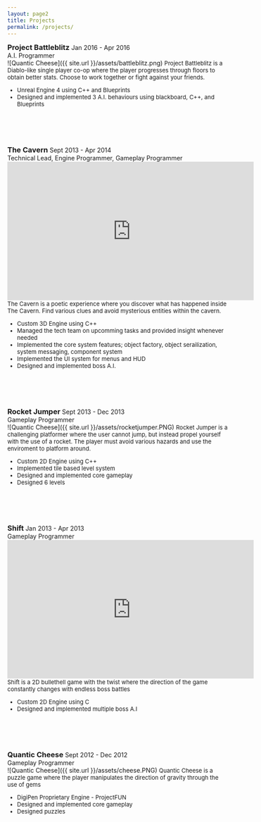 ```yaml
---
layout: page2
title: Projects
permalink: /projects/
---
```

  <style>
    h3 {display: inline;}
  </style>
  <h3>Project Battleblitz</h3>
  <span class="post-meta">Jan 2016 - Apr 2016</span><br />
  <span class="post-meta">A.I. Programmer</span><br />
  ![Quantic Cheese]({{ site.url }}/assets/battleblitz.png)
  <font size="2">
    Project Battleblitz is a Diablo-like single player co-op where the player progresses through floors to obtain better stats. Choose to work together or fight against your friends.<br />
    <ul style="list-style-type:disc">
      <li>Unreal Engine 4 using C++ and Blueprints</li>
      <li>Designed and implemented 3 A.I. behaviours using blackboard, C++, and Blueprints</li>
    </ul>
  </font>
  <br />
  <header class="proj-break"></header>
  <h3>The Cavern</h3>
  <span class="post-meta">Sept 2013 - Apr 2014</span><br />
  <span class="post-meta">Technical Lead, Engine Programmer, Gameplay Programmer</span><br />
  <iframe width="560" height="315" src="https://www.youtube.com/embed/_MSMt3432WQ" frameborder="0" allowfullscreen></iframe><br />
  <font size="2">
    The Cavern is a poetic experience where you discover what has happened inside The Cavern. Find various clues and avoid mysterious entities within the cavern.<br />
    <ul style="list-style-type:disc">
      <li>Custom 3D Engine using C++</li>
      <li>Managed the tech team on upcomming tasks and provided insight whenever needed</li>
      <li>Implemented the core system features; object factory, object serailization, system messaging, component system</li>
      <li>Implemented the UI system for menus and HUD</li>
      <li>Designed and implemented boss A.I.</li>
    </ul>
  </font>
  <br />
  <header class="proj-break"></header>
  <h3>Rocket Jumper</h3>
  <span class="post-meta">Sept 2013 - Dec 2013</span><br />
  <span class="post-meta">Gameplay Programmer</span><br />
  ![Quantic Cheese]({{ site.url }}/assets/rocketjumper.PNG)
  <font size="2">
    Rocket Jumper is a challenging platformer where the user cannot jump, but instead propel yourself with the use of a rocket. The player must avoid various hazards and use the enviroment to platform around.<br />
    <ul style="list-style-type:disc">
      <li>Custom 2D Engine using C++</li>
      <li>Implemented tile based level system</li>
      <li>Designed and implemented core gameplay</li>
      <li>Designed 6 levels</li>
    </ul>
  </font>
  <br />
  <header class="proj-break"></header>
  <h3>Shift</h3>
  <span class="post-meta">Jan 2013 - Apr 2013</span><br />
  <span class="post-meta">Gameplay Programmer</span><br />
  <iframe width="560" height="315" src="https://www.youtube.com/embed/Sfv_jiVKSFc" frameborder="0" allowfullscreen></iframe><br />
  <font size="2">
    Shift is a 2D bullethell game with the twist where the direction of the game constantly changes with endless boss battles<br />
    <ul style="list-style-type:disc">
      <li>Custom 2D Engine using C</li>
      <li>Designed and implemented multiple boss A.I</li>
    </ul>
  </font>
  <br />
  <header class="proj-break"></header>
  <h3>Quantic Cheese</h3>
  <span class="post-meta">Sept 2012 - Dec 2012</span><br />
  <span class="post-meta">Gameplay Programmer</span><br />
  ![Quantic Cheese]({{ site.url }}/assets/cheese.PNG)
  <font size="2">
    Quantic Cheese is a puzzle game where the player manipulates the direction of gravity through the use of gems<br />
    <ul style="list-style-type:disc">
      <li>DigiPen Proprietary Engine - ProjectFUN</li>
      <li>Designed and implemented core gameplay</li>
      <li>Designed puzzles</li>
    </ul>
  </font>



